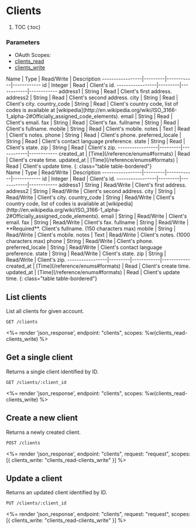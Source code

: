 # Clients

1. TOC
{:toc}

### Parameters
<ul class="nav nav-pills" role="tablist">
  <li class="disabled"><a>OAuth Scopes:</a></li>
  <li class="active"><a href="#clients_read" role="tab" data-toggle="pill">clients_read</a></li>
  <li><a href="#clients_write" role="tab" data-toggle="pill">clients_write</a></li>
</ul>
<div class="tab-content" markdown="1">
  <div class="tab-pane active" id="clients_read" markdown="1">
Name             | Type    | Read/Write | Description
-----------------|---------|------------|------------
id               | Integer | Read       | Client's id.
-----------------|---------|------------|------------
address1         | String  | Read       | Client's first address.
address2         | String  | Read       | Client's second address.
city             | String  | Read       | Client's city.
country_code     | String  | Read       | Client's country code, list of codes is available at [wikipedia](http://en.wikipedia.org/wiki/ISO_3166-1_alpha-2#Officially_assigned_code_elements).
email            | String  | Read       | Client's email.
fax              | String  | Read       | Client's fax.
fullname         | String  | Read       | Client's fullname.
mobile           | String  | Read       | Client's mobile.
notes            | Text    | Read       | Client's notes.
phone            | String  | Read       | Client's phone.
preferred_locale | String  | Read       | Client's contact language preference.
state            | String  | Read       | Client's state.
zip              | String  | Read       | Client's zip.
-----------------|---------|------------|------------
created_at       | [Time](/reference/enums#formats) | Read       | Client's create time.
updated_at       | [Time](/reference/enums#formats) | Read       | Client's update time.
{: class="table table-bordered"}
  </div>
  <div class="tab-pane" id="clients_write" markdown="1">
Name             | Type    | Read/Write | Description
-----------------|---------|------------|------------
id               | Integer | Read       | Client's id.
-----------------|---------|------------|------------
address1         | String  | Read/Write | Client's first address.
address2         | String  | Read/Write | Client's second address.
city             | String  | Read/Write | Client's city.
country_code     | String  | Read/Write | Client's country code, list of codes is available at [wikipedia](http://en.wikipedia.org/wiki/ISO_3166-1_alpha-2#Officially_assigned_code_elements).
email            | String  | Read/Write | Client's email.
fax              | String  | Read/Write | Client's fax.
fullname         | String  | Read/Write | **Required**. Client's fullname. (150 characters max)
mobile           | String  | Read/Write | Client's mobile.
notes            | Text    | Read/Write | Client's notes. (1000 characters max)
phone            | String  | Read/Write | Client's phone.
preferred_locale | String  | Read/Write | Client's contact language preference.
state            | String  | Read/Write | Client's state.
zip              | String  | Read/Write | Client's zip.
-----------------|---------|------------|------------
created_at       | [Time](/reference/enums#formats) | Read       | Client's create time.
updated_at       | [Time](/reference/enums#formats) | Read       | Client's update time.
{: class="table table-bordered"}
  </div>
</div>

## List clients

List all clients for given account.

~~~
GET /clients
~~~

<%= render 'json_response', endpoint: "clients", scopes: %w(clients_read-clients_write) %>

## Get a single client

Returns a single client identified by ID.

~~~
GET /clients/:client_id
~~~

<%= render 'json_response', endpoint: "clients", scopes: %w(clients_read-clients_write) %>

## Create a new client

Returns a newly created client.

~~~~
POST /clients
~~~~

<%= render 'json_response', endpoint: "clients", request: "request",
  scopes: [{ clients_write: "clients_read-clients_write" }] %>

## Update a client

Returns an updated client identified by ID.

~~~
PUT /clients/:client_id
~~~

<%= render 'json_response', endpoint: "clients", request: "request",
  scopes: [{ clients_write: "clients_read-clients_write" }] %>
